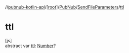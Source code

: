 //[pubnub-kotlin-api](../../../../index.md)/[[root]](../../index.md)/[PubNub](../index.md)/[SendFileParameters](index.md)/[ttl](ttl.md)

# ttl

[js]\
abstract var [ttl](ttl.md): [Number](https://kotlinlang.org/api/latest/jvm/stdlib/kotlin/-number/index.html)?
